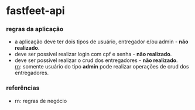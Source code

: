 <h1>fastfeet-api</h1>

<h3>regras da aplicação</h3>

<ul>
  <li>a aplicação deve ter dois tipos de usuário, entregador e/ou admin - <b>não realizado</b>.</li>
  <li>deve ser possível realizar login com cpf e senha - <b>não realizado</b>.</li>
  <li>
    deve ser possível realizar o crud dos entregadores - <b>não realizado</b>.
    <br/>
    <a href="#rn">rn</a>: somente usuário do tipo <b>admin</b> pode realizar operações de crud dos entregadores.
  </li>
</ul>

<h3>referências</h3>

<ul>
  <li id="rn">rn: regras de negócio</li>
</ul>

<footer>
  <!-- contatos -->
</footer>
